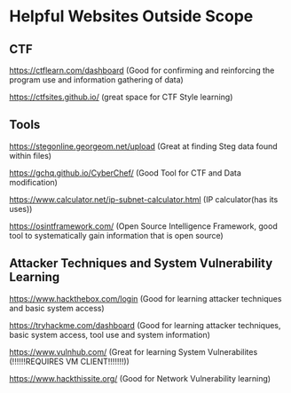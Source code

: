 # Helpful Websites Outside Scope

## CTF
https://ctflearn.com/dashboard
(Good for confirming and reinforcing the program use and information gathering of data)

https://ctfsites.github.io/
(great space for CTF Style learning)

## Tools

https://stegonline.georgeom.net/upload
(Great at finding Steg data found within files)

https://gchq.github.io/CyberChef/
(Good Tool for CTF and Data modification)

https://www.calculator.net/ip-subnet-calculator.html
(IP calculator(has its uses))

https://osintframework.com/
(Open Source Intelligence Framework, good tool to systematically gain information that is open source)

## Attacker Techniques and System Vulnerability Learning

https://www.hackthebox.com/login
(Good for learning attacker techniques and basic system access)

https://tryhackme.com/dashboard
(Good for learning attacker techniques, basic system access, tool use and system information)

https://www.vulnhub.com/
(Great for learning System Vulnerabilites (!!!!!!REQUIRES VM CLIENT!!!!!!!))

https://www.hackthissite.org/
(Good for Network Vulnerability learning)

